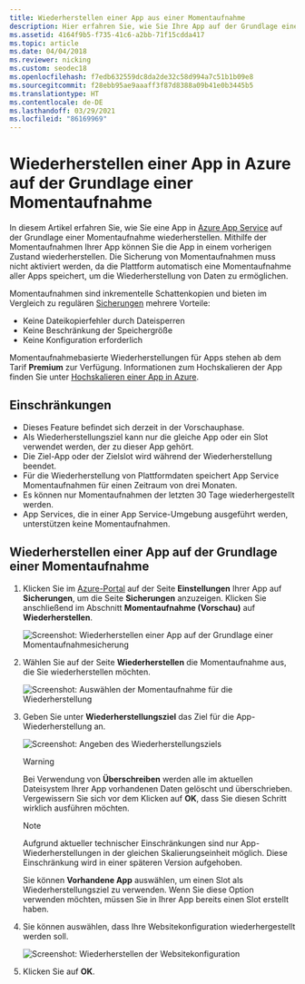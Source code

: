 ```yaml
---
title: Wiederherstellen einer App aus einer Momentaufnahme
description: Hier erfahren Sie, wie Sie Ihre App auf der Grundlage einer Momentaufnahme wiederherstellen. Wiederherstellung nach unerwartetem Datenverlust im Premium-Tarif mit automatischen Schattenkopien.
ms.assetid: 4164f9b5-f735-41c6-a2bb-71f15cdda417
ms.topic: article
ms.date: 04/04/2018
ms.reviewer: nicking
ms.custom: seodec18
ms.openlocfilehash: f7edb632559dc8da2de32c58d994a7c51b1b09e8
ms.sourcegitcommit: f28ebb95ae9aaaff3f87d8388a09b41e0b3445b5
ms.translationtype: HT
ms.contentlocale: de-DE
ms.lasthandoff: 03/29/2021
ms.locfileid: "86169969"
---
```

# <a name="restore-an-app-in-azure-from-a-snapshot"></a>Wiederherstellen einer App in Azure auf der Grundlage einer Momentaufnahme
In diesem Artikel erfahren Sie, wie Sie eine App in [Azure App Service](../app-service/overview.md) auf der Grundlage einer Momentaufnahme wiederherstellen. Mithilfe der Momentaufnahmen Ihrer App können Sie die App in einem vorherigen Zustand wiederherstellen. Die Sicherung von Momentaufnahmen muss nicht aktiviert werden, da die Plattform automatisch eine Momentaufnahme aller Apps speichert, um die Wiederherstellung von Daten zu ermöglichen.

Momentaufnahmen sind inkrementelle Schattenkopien und bieten im Vergleich zu regulären [Sicherungen](manage-backup.md) mehrere Vorteile:
- Keine Dateikopierfehler durch Dateisperren
- Keine Beschränkung der Speichergröße
- Keine Konfiguration erforderlich

Momentaufnahmebasierte Wiederherstellungen für Apps stehen ab dem Tarif **Premium** zur Verfügung. Informationen zum Hochskalieren der App finden Sie unter [Hochskalieren einer App in Azure](manage-scale-up.md).

## <a name="limitations"></a>Einschränkungen

- Dieses Feature befindet sich derzeit in der Vorschauphase.
- Als Wiederherstellungsziel kann nur die gleiche App oder ein Slot verwendet werden, der zu dieser App gehört.
- Die Ziel-App oder der Zielslot wird während der Wiederherstellung beendet.
- Für die Wiederherstellung von Plattformdaten speichert App Service Momentaufnahmen für einen Zeitraum von drei Monaten.
- Es können nur Momentaufnahmen der letzten 30 Tage wiederhergestellt werden.
- App Services, die in einer App Service-Umgebung ausgeführt werden, unterstützen keine Momentaufnahmen.
 

## <a name="restore-an-app-from-a-snapshot"></a>Wiederherstellen einer App auf der Grundlage einer Momentaufnahme

1. Klicken Sie im [Azure-Portal](https://portal.azure.com) auf der Seite **Einstellungen** Ihrer App auf **Sicherungen**, um die Seite **Sicherungen** anzuzeigen. Klicken Sie anschließend im Abschnitt **Momentaufnahme (Vorschau)** auf **Wiederherstellen**.
   
    ![Screenshot: Wiederherstellen einer App auf der Grundlage einer Momentaufnahmesicherung](./media/app-service-web-restore-snapshots/1.png)

2. Wählen Sie auf der Seite **Wiederherstellen** die Momentaufnahme aus, die Sie wiederherstellen möchten.
   
    ![Screenshot: Auswählen der Momentaufnahme für die Wiederherstellung ](./media/app-service-web-restore-snapshots/2.png)
   
3. Geben Sie unter **Wiederherstellungsziel** das Ziel für die App-Wiederherstellung an.
   
    ![Screenshot: Angeben des Wiederherstellungsziels](./media/app-service-web-restore-snapshots/3.png)
   
   > [!WARNING]
   > Bei Verwendung von **Überschreiben** werden alle im aktuellen Dateisystem Ihrer App vorhandenen Daten gelöscht und überschrieben. Vergewissern Sie sich vor dem Klicken auf **OK**, dass Sie diesen Schritt wirklich ausführen möchten.
   > 
   > 
      
   > [!Note]
   > Aufgrund aktueller technischer Einschränkungen sind nur App-Wiederherstellungen in der gleichen Skalierungseinheit möglich. Diese Einschränkung wird in einer späteren Version aufgehoben.
   > 
   > 
   
    Sie können **Vorhandene App** auswählen, um einen Slot als Wiederherstellungsziel zu verwenden. Wenn Sie diese Option verwenden möchten, müssen Sie in Ihrer App bereits einen Slot erstellt haben.

4. Sie können auswählen, dass Ihre Websitekonfiguration wiederhergestellt werden soll.
   
    ![Screenshot: Wiederherstellen der Websitekonfiguration](./media/app-service-web-restore-snapshots/4.png)

5. Klicken Sie auf **OK**.
